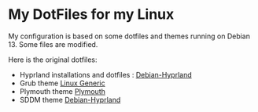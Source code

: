 # My DotFiles for my Linux

My configuration is based on some dotfiles and themes running on Debian 13. Some files are modified.

Here is the original dotfiles:

- Hyprland installations and dotfiles : [Debian-Hyprland](https://github.com/JaKooLit/Debian-Hyprland)
- Grub theme [Linux Generic](https://github.com/Coopydood/HyperFluent-GRUB-Theme)
- Plymouth theme [Plymouth]()
- SDDM theme [Debian-Hyprland](https://github.com/JaKooLit/Debian-Hyprland)
